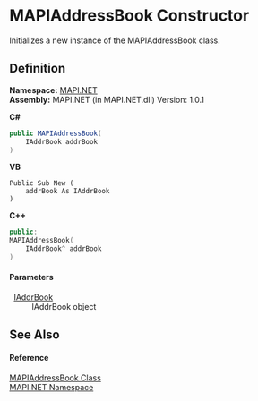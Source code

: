 # MAPIAddressBook Constructor


Initializes a new instance of the MAPIAddressBook class.



## Definition
**Namespace:** <a href="N_MAPI_NET.md">MAPI.NET</a>  
**Assembly:** MAPI.NET (in MAPI.NET.dll) Version: 1.0.1

**C#**
``` C#
public MAPIAddressBook(
	IAddrBook addrBook
)
```
**VB**
``` VB
Public Sub New ( 
	addrBook As IAddrBook
)
```
**C++**
``` C++
public:
MAPIAddressBook(
	IAddrBook^ addrBook
)
```



#### Parameters
<dl><dt>  <a href="T_MAPI_NET_IAddrBook.md">IAddrBook</a></dt><dd>IAddrBook object</dd></dl>

## See Also


#### Reference
<a href="T_MAPI_NET_MAPIAddressBook.md">MAPIAddressBook Class</a>  
<a href="N_MAPI_NET.md">MAPI.NET Namespace</a>  
